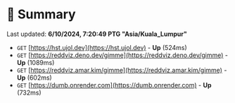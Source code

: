 # 📖 Summary
Last updated: **6/10/2024, 7:20:49 PTG "Asia/Kuala_Lumpur"**

- `GET` [https://hst.ujol.dev](https://hst.ujol.dev) - **Up** (524ms)
- `GET` [https://reddviz.deno.dev/gimme](https://reddviz.deno.dev/gimme) - **Up** (1089ms)
- `GET` [https://reddviz.amar.kim/gimme](https://reddviz.amar.kim/gimme) - **Up** (602ms)
- `GET` [https://dumb.onrender.com](https://dumb.onrender.com) - **Up** (732ms)
